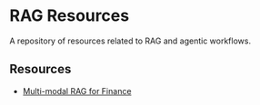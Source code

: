 # RAG Resources

A repository of resources related to RAG and agentic workflows.

## Resources

- [Multi-modal RAG for Finance](./finance_multi_modal_rag/)
